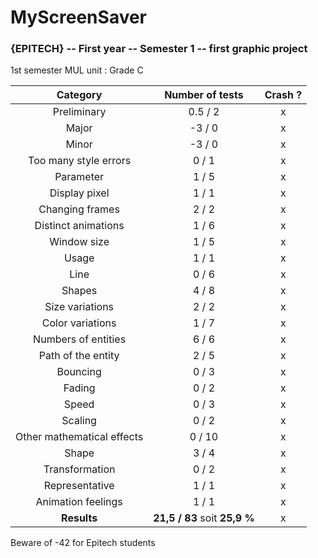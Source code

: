 # MyScreenSaver
### {EPITECH} -- First year -- Semester 1 -- first graphic project

1st semester MUL unit : Grade C

|          Category          |        Number of tests        | Crash ? |
|:--------------------------:|:-----------------------------:|:-------:|
|         Preliminary        |            0.5 / 2            |    x    |
|            Major           |             -3 / 0            |    x    |
|            Minor           |             -3 / 0            |    x    |
|    Too many style errors   |             0 / 1             |    x    |
|          Parameter         |             1 / 5             |    x    |
|        Display pixel       |             1 / 1             |    x    |
|       Changing frames      |             2 / 2             |    x    |
|     Distinct animations    |             1 / 6             |    x    |
|         Window size        |             1 / 5             |    x    |
|            Usage           |             1 / 1             |    x    |
|            Line            |             0 / 6             |    x    |
|           Shapes           |             4 / 8             |    x    |
|       Size variations      |             2 / 2             |    x    |
|      Color variations      |             1 / 7             |    x    |
|     Numbers of entities    |             6 / 6             |    x    |
|     Path of the entity     |             2 / 5             |    x    |
|          Bouncing          |             0 / 3             |    x    |
|           Fading           |             0 / 2             |    x    |
|            Speed           |             0 / 3             |    x    |
|           Scaling          |             0 / 2             |    x    |
| Other mathematical effects |             0 / 10            |    x    |
|            Shape           |             3 / 4             |    x    |
|       Transformation       |             0 / 2             |    x    |
|       Representative       |             1 / 1             |    x    |
|     Animation feelings     |             1 / 1             |    x    |
|         **Results**        | **21,5 / 83** soit **25,9 %** |    x    |

Beware of -42 for Epitech students

